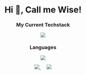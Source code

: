 <h1 align="center">Hi 👋, Call me Wise!</h1>

<h3 align="center">My Current Techstack</h3>
<p align="center">
  <a href="https://skillicons.dev">
    <img src="https://skillicons.dev/icons?i=react,nextjs,tailwind,prisma,ts" />
  </a>
</p>

<h3 align="center">Languages</h3>
<p align="center">
  <a href="https://skillicons.dev">
    <img src="https://skillicons.dev/icons?i=py,c,js,html,css" />
  </a>
</p>

<p align="center">
  <a href="https://github.com/nicholaswisee">
    <img src="https://github-readme-stats-nicholas-wise-saragihs-projects.vercel.app/api?username=nicholaswisee&show_icons=true&theme=nightowl" />
  </a>
  &nbsp;&nbsp;&nbsp;&nbsp;
    <a href="https://github.com/nicholaswisee">
    <img src="https://github-readme-stats-nicholas-wise-saragihs-projects.vercel.app/api/top-langs/?username=nicholaswisee&layout=donut-vertical&theme=nightowl" />
  </a>
</p>

